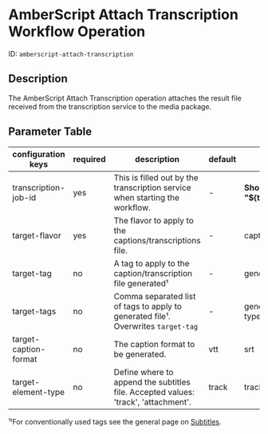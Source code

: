 AmberScript Attach Transcription Workflow Operation
===================================================

ID: `amberscript-attach-transcription`


Description
-----------

The AmberScript Attach Transcription operation attaches the result file received from the transcription service
to the media package.


Parameter Table
---------------

| configuration keys    | required | description                                                                        | default               | example                                      |
|-----------------------|----------|------------------------------------------------------------------------------------|-----------------------|----------------------------------------------|
| transcription-job-id  | yes      | This is filled out by the transcription service when starting the workflow.        | -                     | **Should always be "${transcriptionJobId}"** |
| target-flavor         | yes      | The flavor to apply to the captions/transcriptions file.                           | -                     | captions/source                              |
| target-tag            | no       | A tag to apply to the caption/transcription file generated¹                        | -                     | generator-type:auto                          |
| target-tags           | no       | Comma separated list of tags to apply to generated file¹. Overwrites `target-tag`  | -                     | generator-type:auto,generator:amberscript    |
| target-caption-format | no       | The caption format to be generated.                                                | vtt                   | srt                                          |
| target-element-type   | no       | Define where to append the subtitles file. Accepted values: 'track', 'attachment'. | track                 | track                                        |

¹⁾For conventionally used tags see the general page on [Subtitles](../configuration/subtitles.md).